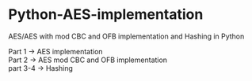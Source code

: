 # Python-AES-implementation
AES/AES with mod CBC and OFB implementation and Hashing in Python 

Part 1 -> AES implementation  
Part 2 -> AES mod CBC and OFB implementation  
part 3-4 -> Hashing  

